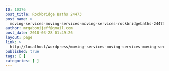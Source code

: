 ```yaml
---
ID: 10376
post_title: Rockbridge Baths 24473
post_name: >
  moving-services-moving-services-moving-services-rockbridgebaths-24473
author: mrgabonijeff@gmail.com
post_date: 2018-03-28 01:49:26
layout: page
link: >
  http://localhost/wordpress/moving-services-moving-services-moving-services-rockbridgebaths-24473/
published: true
tags: [ ]
categories: [ ]
---
```

